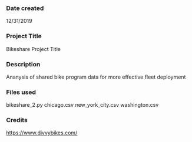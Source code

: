 ### Date created
12/31/2019

### Project Title
Bikeshare Project Title

### Description
Ananysis of shared bike program data for more effective fleet deployment

### Files used
bikeshare_2.py
chicago.csv
new_york_city.csv
washington.csv

### Credits
https://www.divvybikes.com/

